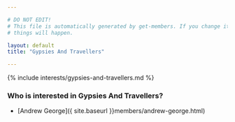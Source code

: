 ```yaml
---

# DO NOT EDIT!
# This file is automatically generated by get-members. If you change it, bad
# things will happen.

layout: default
title: "Gypsies And Travellers"

---
```


{% include interests/gypsies-and-travellers.md %}

### Who is interested in Gypsies And Travellers?


* [Andrew George]({ site.baseurl }}members/andrew-george.html)
